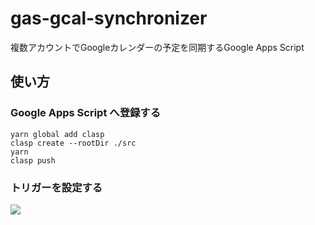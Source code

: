 # gas-gcal-synchronizer
複数アカウントでGoogleカレンダーの予定を同期するGoogle Apps Script


## 使い方
### Google Apps Script へ登録する

```
yarn global add clasp
clasp create --rootDir ./src
yarn
clasp push
```

### トリガーを設定する

![](https://user-images.githubusercontent.com/781452/236770437-89bce63a-b36b-49e0-8ae9-6212fd45ac51.png)

